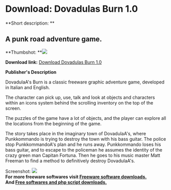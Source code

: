 # Download: Dovadulas Burn 1.0

**Short description: **

## A punk road adventure game.

  
**Thumbshot: **![](http://www.freewarefiles.com/screenshot/dov6_md.jpg)   
  
**Download link:** [Download Dovadulas Burn 1.0](http://freesoftwares.boysofts.com/Dovadulas-Burn_program_79911.html)  
  

**Publisher's Description**  
  

DovadulaA's Burn is a classic freeware graphic adventure game, developed in
Italian and English.

The character can pick up, use, talk and look at objects and characters within
an icons system behind the scrolling inventory on the top of the screen.

The puzzles of the game have a lot of objects, and the player can explore all
the locations from the beginning of the game.

The story takes place in the imaginary town of DovadulaA's, where Punkkommando
is trying to destroy the town with his bass guitar. The police stop
PunkkommandoA's plan and he runs away. Punkkommando loses his bass guitar, and
to escape to the policeman he assumes the identity of the crazy green man
Capitan Fortuna. Then he goes to his music master Matt Freeman to find a
method to definitively destroy DovadulaA's.

  
  
Screenshot: ![](http://www.freewarefiles.com/screenshot/dov6.jpg)  
**For more freeware softwares visit [Freeware software downloads.](http://freesoftwares.boysofts.com/)**   
**And [Free softwares and php script downloads.](http://www.boysofts.com/)**

